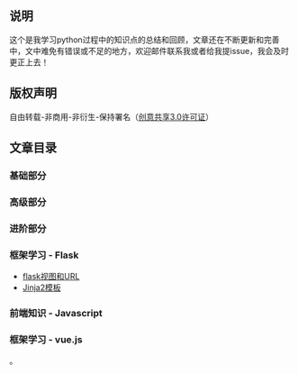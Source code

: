 ##  说明 

这个是我学习python过程中的知识点的总结和回顾，文章还在不断更新和完善中，文中难免有错误或不足的地方，欢迎邮件联系我或者给我提issue，我会及时更正上去！ 

##  版权声明 

自由转载-非商用-非衍生-保持署名（[创意共享3.0许可证](http://creativecommons.org/licenses/by-nc-nd/3.0/deed.zh)）



##  文章目录

###  基础部分

###  高级部分 

###  进阶部分 

###  框架学习 - Flask 

-   [flask视图和URL](https://github.com/amesy/PythonStudyNotes/blob/master/Flask/flask%E8%A7%86%E5%9B%BE%E5%92%8CURL.md) 
-   [Jinja2模板](https://github.com/amesy/PythonStudyNotes/blob/master/Flask/Jinja2%E6%A8%A1%E6%9D%BF.md)



###  前端知识 - Javascript

###  框架学习 - vue.js





。



